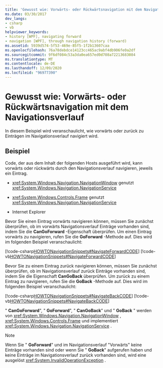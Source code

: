 ```yaml
---
title: 'Gewusst wie: Vorwärts- oder Rückwärtsnavigation mit dem Navigationsverlauf'
ms.date: 03/30/2017
dev_langs:
- csharp
- vb
helpviewer_keywords:
- history [WPF], navigating forward
- navigation [WPF], through navigation history (forward)
ms.assetid: 5939d574-5f53-469e-85f5-1f2b13607caa
ms.openlocfilehash: 76a78debdce14123cc465ac9abf4db906fe0a2df
ms.sourcegitcommit: 9f6df084c53a3da0ea657ed0d708a72213683084
ms.translationtype: MT
ms.contentlocale: de-DE
ms.lasthandoff: 12/09/2020
ms.locfileid: "96977390"
---
```

# <a name="how-to-navigate-forward-or-back-through-navigation-history"></a>Gewusst wie: Vorwärts- oder Rückwärtsnavigation mit dem Navigationsverlauf
In diesem Beispiel wird veranschaulicht, wie vorwärts oder zurück zu Einträgen im Navigationsverlauf navigiert wird.  
  
## <a name="example"></a>Beispiel  
 Code, der aus dem Inhalt der folgenden Hosts ausgeführt wird, kann vorwärts oder rückwärts durch den Navigationsverlauf navigieren, jeweils ein Eintrag.  
  
- <xref:System.Windows.Navigation.NavigationWindow> genutzt <xref:System.Windows.Navigation.NavigationService>  
  
- <xref:System.Windows.Controls.Frame> genutzt <xref:System.Windows.Navigation.NavigationService>  
  
- Internet Explorer  
  
 Bevor Sie einen Eintrag vorwärts navigieren können, müssen Sie zunächst überprüfen, ob im vorwärts Navigationsverlauf Einträge vorhanden sind, indem Sie die **CanGoForward** -Eigenschaft überprüfen. Um einen Eintrag vorwärts zu navigieren, rufen Sie die **GoForward** -Methode auf. Dies wird im folgenden Beispiel veranschaulicht:  
  
 [!code-csharp[HOWTONavigationSnippets#NavigateForwardCODE](~/samples/snippets/csharp/VS_Snippets_Wpf/HOWTONavigationSnippets/CSharp/HomePage.xaml.cs#navigateforwardcode)]
 [!code-vb[HOWTONavigationSnippets#NavigateForwardCODE](~/samples/snippets/visualbasic/VS_Snippets_Wpf/HOWTONavigationSnippets/visualbasic/homepage.xaml.vb#navigateforwardcode)]  
  
 Bevor Sie zu einem Eintrag zurück navigieren können, müssen Sie zunächst überprüfen, ob im Navigationsverlauf zurück Einträge vorhanden sind, indem Sie die Eigenschaft **CanGoBack** überprüfen. Um zurück zu einem Eintrag zu navigieren, rufen Sie die **GoBack** -Methode auf. Dies wird im folgenden Beispiel veranschaulicht:  
  
 [!code-csharp[HOWTONavigationSnippets#NavigateBackCODE](~/samples/snippets/csharp/VS_Snippets_Wpf/HOWTONavigationSnippets/CSharp/HomePage.xaml.cs#navigatebackcode)]
 [!code-vb[HOWTONavigationSnippets#NavigateBackCODE](~/samples/snippets/visualbasic/VS_Snippets_Wpf/HOWTONavigationSnippets/visualbasic/homepage.xaml.vb#navigatebackcode)]  
  
 " **CanGoForward**", " **GoForward**", " **CanGoBack**" und " **GoBack** " werden von <xref:System.Windows.Navigation.NavigationWindow> , <xref:System.Windows.Controls.Frame> und implementiert <xref:System.Windows.Navigation.NavigationService> .  
  
> [!NOTE]
> Wenn Sie " **GoForward**" und im Navigationsverlauf "Vorwärts" keine Einträge vorhanden sind oder wenn Sie " **GoBack**" aufgerufen haben und keine Einträge im Navigationsverlauf zurück vorhanden sind, wird eine ausgelöst <xref:System.InvalidOperationException> .
